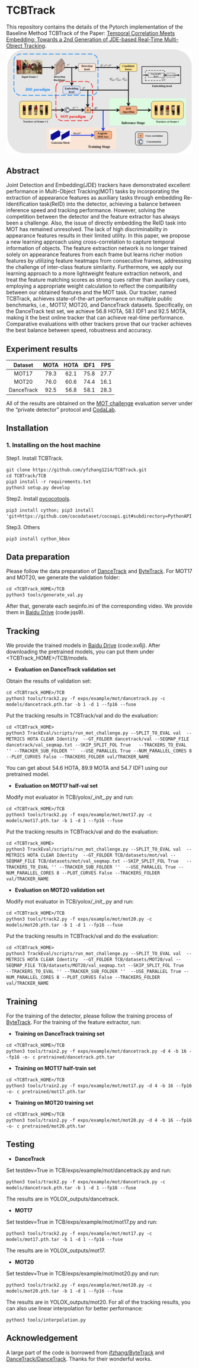 # TCBTrack

This repository contains the details of the Pytorch implementation of the Baseline Method TCBTrack of the Paper: [Temporal Correlation Meets Embedding: Towards a 2nd Generation of JDE-based Real-Time Multi-Object Tracking](https://arxiv.org/abs/2407.14086).
![](assets/model.png)

## Abstract

Joint Detection and Embedding(JDE) trackers have demonstrated excellent performance in Multi-Object Tracking(MOT) tasks by incorporating the extraction of appearance features as auxiliary tasks through embedding Re-Identification task(ReID) into the detector, achieving a balance between inference speed and tracking performance. However, solving the competition between the detector and the feature extractor has always been a challenge. Also, the issue of directly embedding the ReID task into MOT has remained unresolved. The lack of high discriminability in appearance features results in their limited utility. In this paper, we propose a new learning approach using cross-correlation to capture temporal information of objects. The feature extraction network is no longer trained solely on appearance features from each frame but learns richer motion features by utilizing feature heatmaps from consecutive frames, addressing the challenge of inter-class feature similarity. Furthermore, we apply our learning approach to a more lightweight feature extraction network, and treat the feature matching scores as strong cues rather than auxiliary cues, employing a appropriate weight calculation to reflect the compatibility between our obtained features and the MOT task. Our tracker, named TCBTrack, achieves state-of-the-art performance on multiple public benchmarks, i.e., MOT17, MOT20, and DanceTrack datasets. Specifically, on the DanceTrack test set, we achieve 56.8 HOTA, 58.1 IDF1 and 92.5 MOTA, making it the best online tracker that can achieve real-time performance. Comparative evaluations with other trackers prove that our tracker achieves the best balance between speed, robustness and accuracy.

## Experiment results

| Dataset | MOTA | HOTA | IDF1  |  FPS  |  
| :-----: | :--: | :--: | :--: | :--: | 
|  MOT17  | 79.3 | 62.1 | 75.8  | 27.7  |
|  MOT20  | 76.0 | 60.6 | 74.4 | 16.1  | 
|  DanceTrack  | 92.5 | 56.8 | 58.1 | 28.3  |

All of the results are obtained on the [MOT challenge](https://motchallenge.net/) evaluation server under the “private detector” protocol and [CodaLab](https://codalab.lisn.upsaclay.fr/competitions/5830).


## Installation
### 1. Installing on the host machine
Step1. Install TCBTrack.
```shell
git clone https://github.com/yfzhang1214/TCBTrack.git
cd TCBTrack/TCB
pip3 install -r requirements.txt
python3 setup.py develop
```

Step2. Install [pycocotools](https://github.com/cocodataset/cocoapi).

```shell
pip3 install cython; pip3 install 'git+https://github.com/cocodataset/cocoapi.git#subdirectory=PythonAPI'
```

Step3. Others
```shell
pip3 install cython_bbox
```

## Data preparation
Please follow the data preparation of [DanceTrack](https://github.com/DanceTrack/DanceTrack) and [ByteTrack](https://github.com/ifzhang/ByteTrack). For MOT17 and MOT20, we generate the validation folder:
```shell
cd <TCBTrack_HOME>/TCB
python3 tools/generate_val.py
```
After that, generate each seqinfo.ini of the corresponding video. We provide them in [Baidu Drive](https://pan.baidu.com/s/1S6g1G3vXJJAc3f5SMIukUQ) (code:jqs9).

## Tracking
We provide the trained models in [Baidu Drive](https://pan.baidu.com/s/1oOc9-GGXzYBVBcrLaFjFoQ) (code:xx6j). After downloading the pretrained models, you can put them under <TCBTrack_HOME>/TCB/models.

* **Evaluation on DanceTrack validation set**

Obtain the results of validation set:
```shell
cd <TCBTrack_HOME>/TCB
python3 tools/track2.py -f exps/example/mot/dancetrack.py -c models/dancetrack.pth.tar -b 1 -d 1 --fp16 --fuse
```

Put the tracking results in TCBTrack/val and do the evaluation:


```shell
cd <TCBTrack_HOME>
python3 TrackEval/scripts/run_mot_challenge.py --SPLIT_TO_EVAL val  --METRICS HOTA CLEAR Identity  --GT_FOLDER dancetrack/val --SEQMAP_FILE dancetrack/val_seqmap.txt --SKIP_SPLIT_FOL True   --TRACKERS_TO_EVAL '' --TRACKER_SUB_FOLDER ''  --USE_PARALLEL True --NUM_PARALLEL_CORES 8 --PLOT_CURVES False --TRACKERS_FOLDER val/TRACKER_NAME 
```

You can get about 54.6 HOTA, 89.9 MOTA and 54.7 IDF1 using our pretrained model.

* **Evaluation on MOT17 half-val set**

Modify mot evaluator in TCB/yolox/\__init__.py and run:
```shell
cd <TCBTrack_HOME>/TCB
python3 tools/track2.py -f exps/example/mot/mot17.py -c models/mot17.pth.tar -b 1 -d 1 --fp16 --fuse
```
Put the tracking results in TCBTrack/val and do the evaluation:
```shell
cd <TCBTrack_HOME>
python3 TrackEval/scripts/run_mot_challenge.py --SPLIT_TO_EVAL val  --METRICS HOTA CLEAR Identity  --GT_FOLDER TCB/datasets/mot/val --SEQMAP_FILE TCB/datasets/mot/val_seqmap.txt --SKIP_SPLIT_FOL True   --TRACKERS_TO_EVAL '' --TRACKER_SUB_FOLDER ''  --USE_PARALLEL True --NUM_PARALLEL_CORES 8 --PLOT_CURVES False --TRACKERS_FOLDER val/TRACKER_NAME 
```
* **Evaluation on MOT20 validation set**

Modify mot evaluator in TCB/yolox/\__init__.py and run:
```shell
cd <TCBTrack_HOME>/TCB
python3 tools/track2.py -f exps/example/mot/mot20.py -c models/mot20.pth.tar -b 1 -d 1 --fp16 --fuse
```
Put the tracking results in TCBTrack/val and do the evaluation:
```shell
cd <TCBTrack_HOME>
python3 TrackEval/scripts/run_mot_challenge.py --SPLIT_TO_EVAL val  --METRICS HOTA CLEAR Identity  --GT_FOLDER TCB/datasets/MOT20/val --SEQMAP_FILE TCB/datasets/MOT20/val_seqmap.txt --SKIP_SPLIT_FOL True   --TRACKERS_TO_EVAL '' --TRACKER_SUB_FOLDER ''  --USE_PARALLEL True --NUM_PARALLEL_CORES 8 --PLOT_CURVES False --TRACKERS_FOLDER val/TRACKER_NAME 
```

## Training
For the training of the detector, please follow the training process of [ByteTrack](https://github.com/ifzhang/ByteTrack). For the training of the feature extractor, run:
* **Training on DanceTrack training set**
```shell
cd <TCBTrack_HOME>/TCB
python3 tools/train2.py -f exps/example/mot/dancetrack.py -d 4 -b 16 --fp16 -o- c pretrained/dancetrack.pth.tar
```
* **Training on MOT17 half-train set**
```shell
cd <TCBTrack_HOME>/TCB
python3 tools/train2.py -f exps/example/mot/mot17.py -d 4 -b 16 --fp16 -o- c pretrained/mot17.pth.tar
```
* **Training on MOT20 training set**
```shell
cd <TCBTrack_HOME>/TCB
python3 tools/train2.py -f exps/example/mot/mot20.py -d 4 -b 16 --fp16 -o- c pretrained/mot20.pth.tar
```

## Testing
* **DanceTrack**

Set testdev=True in TCB/exps/example/mot/dancetrack.py and run:
```shell
python3 tools/track2.py -f exps/example/mot/dancetrack.py -c models/dancetrack.pth.tar -b 1 -d 1 --fp16 --fuse
```
The results are in YOLOX_outputs/dancetrack. 
* **MOT17**

Set testdev=True in TCB/exps/example/mot/mot17.py and run:
```shell
python3 tools/track2.py -f exps/example/mot/mot17.py -c models/mot17.pth.tar -b 1 -d 1 --fp16 --fuse
```
The results are in YOLOX_outputs/mot17.
* **MOT20**

Set testdev=True in TCB/exps/example/mot/mot20.py and run:
```shell
python3 tools/track2.py -f exps/example/mot/mot20.py -c models/mot20.pth.tar -b 1 -d 1 --fp16 --fuse
```
The results are in YOLOX_outputs/mot20. For all of the tracking results, you can also use linear interpolation for better performance:
```shell
python3 tools/interpolation.py
```

## Acknowledgement
A large part of the code is borrowed from [ifzhang/ByteTrack](https://github.com/ifzhang/ByteTrack) and [DanceTrack/DanceTrack](https://github.com/DanceTrack/DanceTrack). Thanks for their wonderful works.
